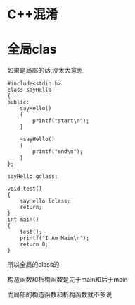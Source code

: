 # C++混淆

# 全局clas

如果是局部的话,没太大意思

```
#include<stdio.h>
class sayHello
{
public:
	sayHello()
	{
		printf("start\n");
	}

	~sayHello()
	{
		printf("end\n");
	}
};

sayHello gclass;

void test()
{
	sayHello lclass;
	return;
}
int main()
{
	test();
	printf("I Am Main\n");
	return 0;
}
```

所以全局的class的

构造函数和析构函数是先于main和后于main

而局部的构造函数和析构函数就不多说